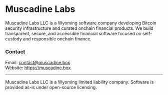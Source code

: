 # Muscadine Labs
Muscadine Labs LLC is a Wyoming software company developing Bitcoin security infrastructure and curated onchain financial products. We build transparent, secure, and accessible financial software focused on self-custody and responsible onchain finance.
### Contact
Email: contact@muscadine.box  
Website: https://muscadine.box  

---
Muscadine Labs LLC is a Wyoming limited liability company. Software is provided as-is under open-source licensing.
